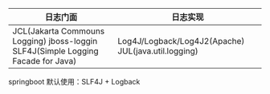 日志门面   |日志实现
----|---
JCL(Jakarta Commouns Logging)  jboss-loggin SLF4J(Simple Logging Facade for Java)| Log4J/Logback/Log4J2(Apache) JUL(java.util.logging)

springboot 默认使用：SLF4J + Logback
